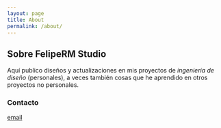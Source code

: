 ```yaml
---
layout: page
title: About
permalink: /about/
---
```


## Sobre FelipeRM Studio

Aquí publico diseños y actualizaciones en mis proyectos de _ingeniería de diseño_ (personales), a veces también cosas que he aprendido en otros proyectos no personales.

### Contacto

[email](mailto:feliperm.studio@outlook.com)

